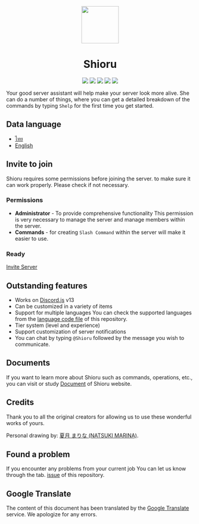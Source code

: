 <div align="center">
    <img src="https://maseshi-old.web.app/projects/shioru/assets/icons/favicon-circle.ico" width="100">
    <h1>Shioru</h1>
    <img src="https://img.shields.io/badge/discord.js-v13-7354F6?logo=discord&logoColor=white&style=flat-square">
    <img src="https://img.shields.io/github/stars/Maseshi/Shioru.svg?logo=github&style=flat-square">
    <img src="https://img.shields.io/github/license/Maseshi/Shioru.svg?logo=github&style=flat-square">
    <img src="https://img.shields.io/github/workflow/status/Maseshi/Shioru/CodeQL?label=test&logo=circleci&style=flat-square">
    <img src="https://img.shields.io/uptimerobot/ratio/7/m789124615-03e67c33f3ffeade6f2b8d05?logo=google-cloud&logoColor=white&style=flat-square">
</div>

Your good server assistant will help make your server look more alive. She can do a number of things, where you can get a detailed breakdown of the commands by typing `Shelp` for the first time you get started.

## Data language
- [ไทย](https://github.com/Maseshi/Shioru/blob/main/documents/README.th.md)
- [English](https://github.com/Maseshi/Shioru/blob/main/documents/README.en.md)

## Invite to join
Shioru requires some permissions before joining the server. to make sure it can work properly. Please check if not necessary.

### Permissions
- **Administrator** - To provide comprehensive functionality This permission is very necessary to manage the server and manage members within the server.
- **Commands** - for creating `Slash Command` within the server will make it easier to use.

### Ready
[Invite Server](https://discord.com/api/oauth2/authorize?client_id=704706906505347183&permissions=8&scope=applications.commands%20bot)

## Outstanding features
- Works on [Discord.js](https://discord.js.org/) v13
- Can be customized in a variety of items
- Support for multiple languages You can check the supported languages from the [language code file](https://github.com/Maseshi/Shioru/blob/main/source/config/languages.json) of this repository.
- Tier system (level and experience)
- Support customization of server notifications
- You can chat by typing `@Shioru` followed by the message you wish to communicate.

## Documents
If you want to learn more about Shioru such as commands, operations, etc., you can visit or study [Document](https://maseshi.web.app/projects/shioru/documents) of Shioru website.

## Credits
Thank you to all the original creators for allowing us to use these wonderful works of yours.

Personal drawing by: [夏月 まりな (NATSUKI MARINA)](https://www.pixiv.net/en/users/482462).

## Found a problem
If you encounter any problems from your current job You can let us know through the tab. [issue](https://github.com/Maseshi/Shioru/issues) of this repository.

## Google Translate
The content of this document has been translated by the [Google Translate](https://translate.google.com/) service. We apologize for any errors.